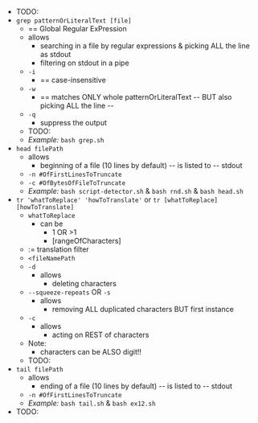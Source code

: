 - TODO:
- `grep patternOrLiteralText [file]`
  - == Global Regular ExPression
  - allows
    - searching in a file by regular expressions & picking ALL the line as stdout
    - filtering on stdout in a pipe
  - `-i`
    - == case-insensitive
  - `-w`
    - == matches ONLY whole patternOrLiteralText -- BUT also picking ALL the line --
  - `-q`
    - suppress the output
  - TODO:
  - _Example:_ `bash grep.sh`
- `head filePath`
  - allows
    - beginning of a file (10 lines by default) -- is listed to -- stdout
  - `-n #OfFirstLinesToTruncate`
  - `-c #OfBytesOfFileToTruncate`
  - _Example:_ `bash script-detector.sh` & `bash rnd.sh` & `bash head.sh`
- `tr 'whatToReplace' 'howToTranslate'` or `tr [whatToReplace] [howToTranslate]`
  - `whatToReplace`
    - can be
      - 1 OR >1
      - [rangeOfCharacters]
  - := translation filter
  - `<fileNamePath`
  - `-d`
    - allows
      - deleting characters
  - `--squeeze-repeats` OR `-s`
    - allows
      - removing ALL duplicated characters BUT first instance
  - `-c`
    - allows
      - acting on REST of characters
  - Note:
    - characters can be ALSO digit!!
  - TODO:
- `tail filePath`
  - allows
    - ending of a file (10 lines by default) -- is listed to -- stdout
  - `-n #OfFirstLinesToTruncate`
  - _Example:_ `bash tail.sh` & `bash ex12.sh`
- TODO: